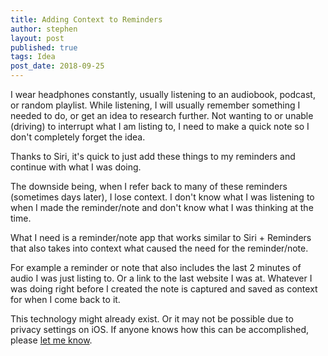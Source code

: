 ```yaml
---
title: Adding Context to Reminders
author: stephen
layout: post
published: true
tags: Idea
post_date: 2018-09-25
---
```

I wear headphones constantly, usually listening to an audiobook, podcast, or random playlist. While listening, I will usually remember something I needed to do, or get an idea to research further. Not wanting to or unable (driving) to interrupt what I am listing to, I need to make a quick note so I don't completely forget the idea.

Thanks to Siri, it's quick to just add these things to my reminders and continue with what I was doing.

The downside being, when I refer back to many of these reminders (sometimes days later), I lose context. I don't know what I was listening to when I made the reminder/note and don't know what I was thinking at the time.

What I need is a reminder/note app that works similar to Siri + Reminders that also takes into context what caused the need for the reminder/note.

For example a reminder or note that also includes the last 2 minutes of audio I was just listing to. Or a link to the last website I was at. Whatever I was doing right before I created the note is captured and saved as context for when I come back to it.

This technology might already exist. Or it may not be possible due to privacy settings on iOS. If anyone knows how this can be accomplished, please <a href="https://twitter.com/swoicik">let me know</a>.
